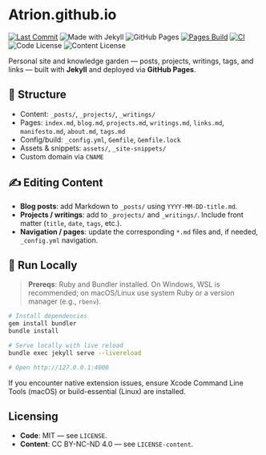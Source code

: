 # Atrion.github.io

[![Last Commit](https://img.shields.io/github/last-commit/Atrion/Atrion.github.io?logo=github)](https://github.com/Atrion/Atrion.github.io/commits/master)
![Made with Jekyll](https://img.shields.io/badge/Made%20with-Jekyll-%23cc0000)
![GitHub Pages](https://img.shields.io/badge/Hosted%20on-GitHub%20Pages-222)
[![Pages Build](https://github.com/Atrion/Atrion.github.io/actions/workflows/pages/pages-build-deployment/badge.svg?branch=master)](https://github.com/Atrion/Atrion.github.io/actions/workflows/pages/pages-build-deployment)
[![CI](https://github.com/Atrion/Atrion.github.io/actions/workflows/ci.yml/badge.svg)](https://github.com/Atrion/Atrion.github.io/actions/workflows/ci.yml)
![Code License](https://img.shields.io/badge/Code%20License-MIT-green)
![Content License](https://img.shields.io/badge/Content%20License-CC%20BY--NC--ND%204.0-blue)


Personal site and knowledge garden — posts, projects, writings, tags, and links — built with **Jekyll** and deployed via **GitHub Pages**.

## 📁 Structure
- Content: `_posts/`, `_projects/`, `_writings/`
- Pages: `index.md`, `blog.md`, `projects.md`, `writings.md`, `links.md`, `manifesto.md`, `about.md`, `tags.md`
- Config/build: `_config.yml`, `Gemfile`, `Gemfile.lock`
- Assets & snippets: `assets/`, `_site-snippets/`
- Custom domain via `CNAME`

## ✍️ Editing Content
- **Blog posts**: add Markdown to `_posts/` using `YYYY-MM-DD-title.md`.
- **Projects / writings**: add to `_projects/` and `_writings/`. Include front matter (`title`, `date`, `tags`, etc.).
- **Navigation / pages**: update the corresponding `*.md` files and, if needed, `_config.yml` navigation.

## 🧪 Run Locally

> **Prereqs**: Ruby and Bundler installed. On Windows, WSL is recommended; on macOS/Linux use system Ruby or a version manager (e.g., `rbenv`).

```bash
# Install dependencies
gem install bundler
bundle install

# Serve locally with live reload
bundle exec jekyll serve --livereload

# Open http://127.0.0.1:4000
```
If you encounter native extension issues, ensure Xcode Command Line Tools (macOS) or build-essential (Linux) are installed.

## Licensing
- **Code**: MIT — see `LICENSE`.
- **Content**: CC BY-NC-ND 4.0 — see `LICENSE-content`.
